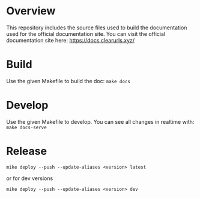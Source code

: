 # Overview

This repository includes the source files used to build the documentation used for the official documentation site. You can visit the official documentation site here: https://docs.clearurls.xyz/

# Build

Use the given Makefile to build the doc: `make docs`

# Develop

Use the given Makefile to develop. You can see all changes in realtime with: `make docs-serve`

# Release

`mike deploy --push --update-aliases <version> latest`

or for dev versions

`mike deploy --push --update-aliases <version> dev`

